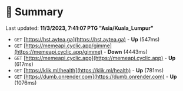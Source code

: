 # 📖 Summary
Last updated: **11/3/2023, 7:41:07 PTG "Asia/Kuala_Lumpur"**

- `GET` [https://hst.aytea.ga](https://hst.aytea.ga) - **Up** (547ms)
- `GET` [https://memeapi.cyclic.app/gimme](https://memeapi.cyclic.app/gimme) - **Down** (4443ms)
- `GET` [https://memeapi.cyclic.app](https://memeapi.cyclic.app) - **Up** (617ms)
- `GET` [https://klik.ml/health](https://klik.ml/health) - **Up** (781ms)
- `GET` [https://dumb.onrender.com](https://dumb.onrender.com) - **Up** (1076ms)
